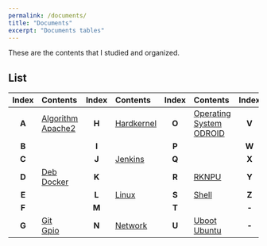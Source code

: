 ```yaml
---
permalink: /documents/
title: "Documents"
excerpt: "Documents tables"
---
```


These are the contents that I studied and organized.<br>

## List

| **Index** | Contents | **Index** | Contents | **Index** | Contents | **Index** | Contents |
| :---: | :--- | :---: | :--- | :---: | :--- | :---: | :--- |
| **A** | <a href="{{ site.baseurl }}/documents/algorithm/">Algorithm</a><br><a href="{{ site.baseurl }}/documents/apache2/">Apache2</a> | **H** | <a href="{{ site.baseurl }}/documents/hardkernel/">Hardkernel</a> | **O** | <a href="{{ site.baseurl }}/documents/os/">Operating System</a><br><a href="{{ site.baseurl }}/documents/odroid/">ODROID</a>| **V** | |
| **B** | | **I** | | **P** | | **W** | <a href="{{ site.baseurl }}/documents/wiringpi/">wiringPi</a> |
| **C** | | **J** | <a href="{{ site.baseurl }}/documents/jenkins/">Jenkins</a> | **Q** | | **X** | |
| **D** | <a href="{{ site.baseurl }}/documents/deb/">Deb</a><br><a href="{{ site.baseurl }}/documents/docker/">Docker</a> | **K** | | **R** | <a href="{{ site.baseurl }}/documents/rknpu/">RKNPU</a> | **Y** | |
| **E** | | **L** | <a href="{{ site.baseurl }}/documents/linux/">Linux</a> | **S** | <a href="{{ site.baseurl }}/documents/shell/">Shell</a> | **Z** | |
| **F** | | **M** | | **T** | | **-** | |
| **G** | <a href="{{ site.baseurl }}/documents/git/">Git</a><br><a href="{{ site.baseurl }}/documents/gpio/">Gpio</a>| **N** | <a href="{{ site.baseurl }}/documents/network/">Network</a> | **U** | <a href="{{ site.baseurl }}/documents/uboot/">Uboot</a><br><a href="{{ site.baseurl }}/documents/ubuntu/">Ubuntu</a> | **-** | |
